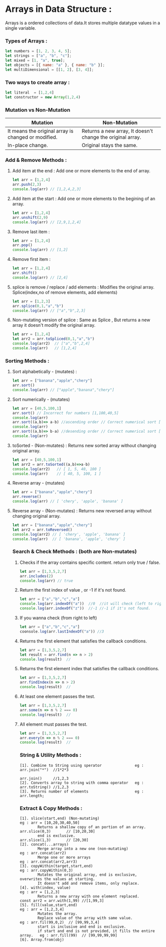 <h1>Arrays in Data Structure :</h1>

Arrays is a ordered collections of data.It stores multiple datatype values in a single variable.

<h3>Types of Arrays :</h3>

```js
let numbers = [1, 2, 3, 4, 5];
let strings = ["a", "b", "c"];
let mixed = [1, "a", true];
let objects = [{ name: "a" }, { name: "b" }];
let multiDimensional = [[1, 2], [3, 4]];
```
<h3>Two ways to create array :</h3>

```js
let literal  = [1,2,4]
let constructor = new Array(1,2,4)
```

<h3>Mutation vs Non-Mutation</h3>

<table>
  <thead>
    <tr>
      <th>Mutation</th>
      <th>Non-Mutation</th>
    </tr>
  </thead>
  <tbody>
    <tr>
      <td>It means the original array is changed or modified.</td>
      <td>Returns a new array, It doesn't change the original array.</td>
    </tr>
    <tr>
      <td>In-place change.</td>
      <td>Original stays the same.</td>
    </tr>
  </tbody>
</table>

<h3>Add & Remove Methods :</h3>

<ol>
<li>Add item at the end : Add one or more elements to the end of array.</li>
            
```js
let arr = [1,2,4]
arr.push(2,3)
console.log(arr) // [1,2,4,2,3]
```
<li>Add item at the start : Add one or more elements to the begining of an array.</li>

```js
let arr = [1,2,4]
arr.unshift(2,9)
console.log(arr) // [2,9,1,2,4]
```

<li>Remove last item :</li>

```js
let arr = [1,2,4]
arr.pop()
console.log(arr) // [1,2]
```
<li>Remove first item :</li>

```js
let arr = [1,2,4]
arr.shift()
console.log(arr) // [2,4]
```
<li>splice is remove / replace / add elements : Modifies the original array. Splice(index,no of remove elements, add elements)</li>

```js
let arr = [1,2,3]
arr.splice(0,1,"a","b")
console.log(arr) // ["a","b",2,3]
```

<li>Non-mutating version of splice : Same as Splice , But returns a new array it doesn't modify the original array.</li>

```js
let arr = [1,2,4]
let arr2 = arr.toSpliced(0,1,"a","b")
console.log(arr2)  // ["a","b",2,4]
console.log(arr)   // [1,2,4]
```
</ol>

<h3>Sorting Methods :</h3>

<ol>
<li>Sort alphabetically - (mutates) :</li>
            
```js
let arr = ["banana","apple","chery"]
arr.sort() 
console.log(arr) // ["apple","banana","chery"]
```
<li>Sort numerically - (mutates)</li>
            
```js
let arr = [40,5,100,1] 
arr.sort() // Incorrect for numbers [1,100,40,5]
console.log(arr)
arr.sort((a,b)=> a-b) //ascending order // Correct numerical sort [1,5,40,100]
console.log(arr)
arr.sort((a,b)=> b-a) //desending order // Correct numerical sort [100,40,5,1]
console.log(arr)
```
<li>toSorted - (Non-mutates) : Returns new sorted array without changing original array.</li>
            
```js
let arr = [40,5,100,1]
let arr2 = arr.toSorted((a,b)=>a-b)
console.log(arr2)   // [ 1, 5, 40, 100 ]
console.log(arr)    // [ 40, 5, 100, 1 ]
```
<li>Reverse array - (mutates)</li>
            
```js
let arr = ["banana","apple","chery"]
arr.reverse()
console.log(arr) // [ 'chery', 'apple', 'banana' ]
```

<li>Reverse array - (Non-mutates) : Returns new reversed array without changing original array.</li>
            
```js
let arr = ["banana","apple","chery"]
let arr2 = arr.toReversed()
console.log(arr2) // [ 'chery', 'apple', 'banana' ]
console.log(arr)  // [ 'banana', 'apple', 'chery' ]
```

<h3>Search & Check Methods : (both are Non-mutates)</h3>
<ol>
<li>Checks if the array contains specific content. return only true / false.</li>
            
```js
let arr = [1,3,5,2,7]
arr.includes(2)
console.log(arr) // true
```
<li>Return the first index of value , or -1 if it's not found.</li>
            
```js
let arr = ["a","b","c","a"]
console.log(arr.indexOf("a"))  //0  //it will check (left to right).
console.log(arr.indexOf("z"))  //-1 //-1 if it's not found.
```
<li>If you wanna check (from right to left)</li>
            
```js
let arr = ["a","b","c","a"]
coonsole.log(arr.lastIndexOf("a")) //3
```
<li>Returns the first element that satisfies the callback conditions.</li>
            
```js
let arr = [1,3,5,2,7]
let result = arr.find(n => n > 2)
console.log(result)  //
```
<li>Returns the first element index that satisfies the callback conditions.</li>
            
```js
let arr = [1,3,5,2,7]
arr.findIndex(n => n > 2)
console.log(result)  //
```
<li>At least one element passes the test.</li>
            
```js
let arr = [1,3,5,2,7]
arr.some(n => n % 2 === 0)
console.log(result)  //
```
<li>All element must passes the test.</li>
            
```js
let arr = [1,3,5,2,7]
arr.every(n => n % 2 === 0)
console.log(result)  //
```

<h3>String & Utility Methods :</h3>

    [1]. Combine to String using sperator               eg : arr.join("*")  //1*2*3
                                                             arr.join()     //1,2,3
    [2]. Converts array to string with comma operator   eg : arr.toString() //1,2,3
    [3]. Returns number of elements                     eg : arr.length;

<h3>Extract & Copy Methods :</h3>

    [1]. slice(start,end) (Non-mutating)                             eg : arr = [10,20,30,40,50]
            Returns a shallow copy of an portion of an array.             arr.slice(0,3)       // [10,20,30]
            end is exclusive.                                             arr.slice(1,3)       // [20,30]
    [2]. concat(...arrays) 
            Merge array into a new one (non-mutating)                eg : arr.concat(arr2)
            Merge one or more arrays                                 eg : arr.concat(arr2,arr3)
    [3]. copyWithin(target,start,end)                                eg : arr.copyWithin(0,3)
            Mutates the original array, end is exclusive, overwrites the values at starting.
            It doesn't add and remove items, only replace.
    [4]. with(index, value)                                          eg : arr = [1,2,3]
            Returns a new array with one element replaced.                const arr2 = arr.with(1,99) //[1,99,3]
    [5]. fill(value,start,end)                                       eg : arr = [1,2,3,4]
            Mutates the array.                                        
            Replace value of the array with same value.              eg : arr.fil(99,0,2)  // [99,99,3,4]
            start is inclusive and end is exclusive.
            if start and end is not provided, it fills the entire array.   eg : arr.fill(99)  // [99,99,99,99]
    [6]. Array.from(obj)